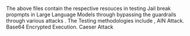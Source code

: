 The above files contain the respective resouces in testing Jail break propmpts in Large Language Models through bypassing the guardrails through various attacks .
The Testing methodologies include , 
AIN Attack.
Base64 Encrypted Execution.
Caeser Attack
